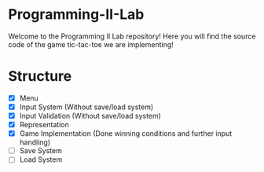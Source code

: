 # Programming-II-Lab
Welcome to the Programming II Lab repository!
Here you will find the source code of the game tic-tac-toe we are implementing!

# Structure
- [x] Menu
- [x] Input System (Without save/load system)
- [x] Input Validation (Without save/load system)
- [x] Representation
- [x] Game Implementation (Done winning conditions and further input handling)
- [ ] Save System
- [ ] Load System
